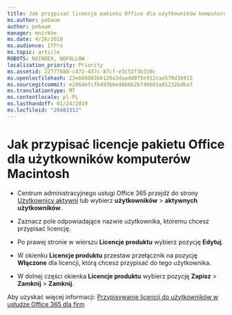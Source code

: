 ```yaml
---
title: Jak przypisać licencje pakietu Office dla użytkowników komputerów Macintosh
ms.author: pebaum
author: pebaum
manager: mnirkhe
ms.date: 4/26/2018
ms.audience: ITPro
ms.topic: article
ROBOTS: NOINDEX, NOFOLLOW
localization_priority: Priority
ms.assetid: 22777888-c472-437c-87cf-e3c52f3b310c
ms.openlocfilehash: 23e680603bb120a3daadd0f5e912cae570d3b915
ms.sourcegitcommit: e2864efcfb493b6e46b662b746661a61232bdba7
ms.translationtype: MT
ms.contentlocale: pl-PL
ms.lasthandoff: 01/24/2019
ms.locfileid: "29483312"
---
```

# <a name="how-to-assign-office-licenses-to-mac-users"></a>Jak przypisać licencje pakietu Office dla użytkowników komputerów Macintosh

- Centrum administracyjnego usługi Office 365 przejdź do strony [Użytkownicy aktywni](https://go.microsoft.com/fwlink/p/?linkid=834822) lub wybierz **użytkowników** \> **aktywnych użytkowników**.
    
- Zaznacz pole odpowiadające nazwie użytkownika, któremu chcesz przypisać licencję.
    
- Po prawej stronie w wierszu **Licencje produktu** wybierz pozycję **Edytuj**.
    
- W okienku **Licencje produktu** przestaw przełącznik na pozycję **Włączone** dla licencji, którą chcesz przypisać do tego użytkownika. 
    
- W dolnej części okienka **Licencje produktu** wybierz pozycję **Zapisz** \> **Zamknij** \> **Zamknij**.
    
Aby uzyskać więcej informacji: [Przypisywanie licencji do użytkowników w usłudze Office 365 dla firm](.md)
  

